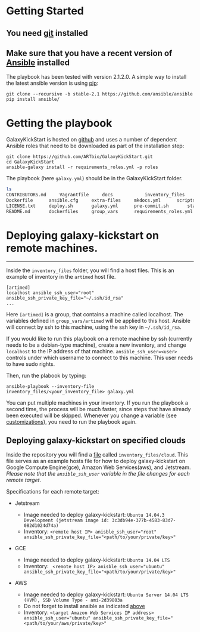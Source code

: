 # Getting Started

## You need [git](https://git-scm.com/) installed 
## Make sure that you have a recent version of [Ansible](https://github.com/ansible/) installed
The playbook has been tested with version 2.1.2.0.
A simple way to install the latest ansible version is using [pip](https://pip.pypa.io/en/stable/quickstart/):

```
git clone --recursive -b stable-2.1 https://github.com/ansible/ansible
pip install ansible/
```

# Getting the playbook

[//]: # (TODO: Once we do releases, we include the submodules and hence users can just download the playbook without git)

GalaxyKickStart is hosted on
[github](https://github.com/ARTbio/GalaxyKickStart.git) and uses a number of
dependent Ansible roles that need to be downloaded as part of the installation
step:

```
git clone https://github.com/ARTbio/GalaxyKickStart.git
cd GalaxyKickStart
ansible-galaxy install -r requirements_roles.yml -p roles
```

The playbook (here `galaxy.yml`) should be in the GalaxyKickStart folder.
```bash
ls
CONTRIBUTORS.md		Vagrantfile		docs			inventory_files		roles
Dockerfile		ansible.cfg		extra-files		mkdocs.yml		scripts
LICENSE.txt		deploy.sh		galaxy.yml		pre-commit.sh		startup.sh
README.md		dockerfiles		group_vars		requirements_roles.yml	templates
```

# Deploying galaxy-kickstart on remote machines.
----

Inside the `inventory_files` folder, you will find a host files.
This is an example of inventory in the `artimed` host file.

```
[artimed]
localhost ansible_ssh_user="root" ansible_ssh_private_key_file="~/.ssh/id_rsa"
...
```

Here `[artimed]` is a group, that contains a machine called localhost.
The variables defined in `group_vars/artimed` will be applied to this host.
Ansible will connect by ssh to this machine, using the ssh key in `~/.ssh/id_rsa`.

If you would like to run this playbook on a remote machine by ssh (currently needs to be a debian-type machine),
create a new inventory, and change `localhost` to the IP address of that machine.
`ansible_ssh_user=<user>` controls under which username to connect to this machine.
This user needs to have sudo rights.

Then, run the plabook by typing:
```
ansible-playbook --inventory-file inventory_files/<your_inventory_file> galaxy.yml
```

You can put multiple machines in your inventory.
If you run the playbook a second time, the process will be much faster, since steps that have already been executed will be skipped.
Whenever you change a variable (see [customizations](customizations.md)), you need to run the playbook again.

## Deploying galaxy-kickstart on specified clouds

Inside the repository you will find a [file](https://github.com/ARTbio/GalaxyKickStart/tree/master/inventory_files/cloud) called
`inventory_files/cloud`. This file serves as an example hosts file
for how to deploy galaxy-kickstart on Google Compute Engine(gce), Amazon Web Services(aws), and Jetstream. *Please note
that the `ansible_ssh_user` variable in the file changes for each remote target*.



Specifications for each remote target:

* Jetstream
    * Image needed to deploy galaxy-kickstart:
        `Ubuntu 14.04.3 Development (jetstream image id: 3c3db94e-377b-4583-83d7-082d1024d74a)`
    *  Inventory: `<remote host IP> anisble_ssh_user="root" ansible_ssh_private_key_file="<path/to/your/private/key>"`

* GCE
    * Image needed to deploy galaxy-kickstart: `Ubuntu 14.04 LTS`
    * Inventory: ` <remote host IP> anisble_ssh_user="ubuntu" ansible_ssh_private_key_file="<path/to/your/private/key>"`

* AWS
    * Image needed to deploy galaxy-kickstart: `Ubuntu Server 14.04 LTS (HVM), SSD Volume Type - ami-2d39803a`
    * Do not forget to install ansible as indicated [above](getting_started.md)
    * Inventory: `<target Amazon Web Services IP address> ansible_ssh_user="ubuntu" ansible_ssh_private_key_file="<path/to/your/aws/private/key>"`
